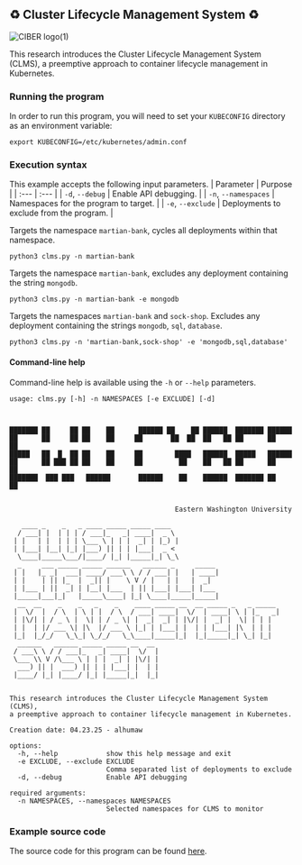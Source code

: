 ## ♻️ Cluster Lifecycle Management System ♻️

![CIBER logo(1)](https://github.com/user-attachments/assets/228c8d4c-43c7-4b25-ac22-a894af6e2366)

This research introduces the Cluster Lifecycle Management System (CLMS), 
a preemptive approach to container lifecycle management in Kubernetes.

### Running the program

In order to run this program, you will need to set your `KUBECONFIG` directory as an environment variable:
```shell
export KUBECONFIG=/etc/kubernetes/admin.conf
```
### Execution syntax
This example accepts the following input parameters.
| Parameter | Purpose |
| :--- | :--- |
| `-d`, `--debug` | Enable API debugging. |
| `-n`, `--namespaces` | Namespaces for the program to target. |
| `-e`, `--exclude` | Deployments to exclude from the program. |


Targets the namespace `martian-bank`, cycles all deployments within that namespace.
```shell
python3 clms.py -n martian-bank
```

Targets the namespace `martian-bank`, excludes any deployment containing the string `mongodb`.
```shell
python3 clms.py -n martian-bank -e mongodb
```

Targets the namespaces `martian-bank` and `sock-shop`. Excludes any deployment containing the strings `mongodb`, `sql`, `database`.
```shell
python3 clms.py -n 'martian-bank,sock-shop' -e 'mongodb,sql,database'
```

#### Command-line help
Command-line help is available using the `-h` or `--help` parameters.

```shell
usage: clms.py [-h] -n NAMESPACES [-e EXCLUDE] [-d]



███████ ██     ██ ██    ██      ██████ ██    ██ ██████  ███████ ██████
██      ██     ██ ██    ██     ██       ██  ██  ██   ██ ██      ██   ██
█████   ██  █  ██ ██    ██     ██        ████   ██████  █████   ██████
██      ██ ███ ██ ██    ██     ██         ██    ██   ██ ██      ██   ██
███████  ███ ███   ██████       ██████    ██    ██████  ███████ ██   ██


                                         Eastern Washington University

   ____ _    _   _ ____ _____ _____ ____
  / ___| |  | | | / ___|_   _| ____|  _ \
 | |   | |  | | | \___ \ | | |  _| | |_) |
 | |___| |__| |_| |___) || | | |___|  _ <
  \____|_____\___/|____/ |_| |_____|_| \_\
  _     ___ _____ _____ ______   ______ _     _____
 | |   |_ _|  ___| ____/ ___\ \ / / ___| |   | ____|
 | |    | || |_  |  _|| |    \ V / |   | |   |  _|
 | |___ | ||  _| | |__| |___  | || |___| |___| |___
 |_____|___|_|   |_____\____| |_| \____|_____|_____|
  __  __    _    _   _    _    ____ _____ __  __ _____ _   _ _____
 |  \/  |  / \  | \ | |  / \  / ___| ____|  \/  | ____| \ | |_   _|
 | |\/| | / _ \ |  \| | / _ \| |  _|  _| | |\/| |  _| |  \| | | |
 | |  | |/ ___ \| |\  |/ ___ \ |_| | |___| |  | | |___| |\  | | |
 |_|  |_/_/   \_\_| \_/_/   \_\____|_____|_|  |_|_____|_| \_| |_|
  ______   ______ _____ _____ __  __
 / ___\ \ / / ___|_   _| ____|  \/  |
 \___ \\ V /\___ \ | | |  _| | |\/| |
  ___) || |  ___) || | | |___| |  | |
 |____/ |_| |____/ |_| |_____|_|  |_|


This research introduces the Cluster Lifecycle Management System (CLMS),
a preemptive approach to container lifecycle management in Kubernetes.

Creation date: 04.23.25 - alhumaw

options:
  -h, --help            show this help message and exit
  -e EXCLUDE, --exclude EXCLUDE
                        Comma separated list of deployments to exclude
  -d, --debug           Enable API debugging

required arguments:
  -n NAMESPACES, --namespaces NAMESPACES
                        Selected namespaces for CLMS to monitor
```

### Example source code
The source code for this program can be found [here](clms.py).
